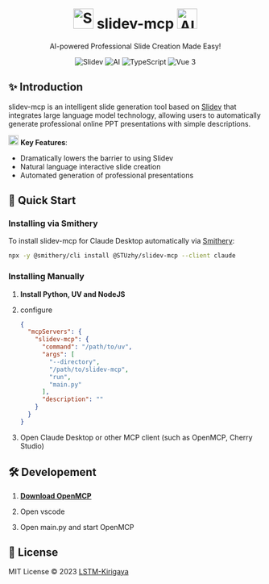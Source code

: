 <div align="center">
  <h1>
    <img src="https://api.iconify.design/logos:slidev.svg" width="40" height="40" alt="Slidev"/>
    slidev-mcp 
    <img src="https://api.iconify.design/logos:openai-icon.svg" width="40" height="40" alt="AI"/>
  </h1>
  <p>AI-powered Professional Slide Creation Made Easy!</p>
  
  <div>
    <img src="https://img.shields.io/badge/Slidev-@latest-blue?logo=slidev" alt="Slidev"/>
    <img src="https://img.shields.io/badge/AI-Large%20Language%20Model-orange?logo=openai" alt="AI"/>
    <img src="https://img.shields.io/badge/TypeScript-4.9.5-blue?logo=typescript" alt="TypeScript"/>
    <img src="https://img.shields.io/badge/Vue-3.3-green?logo=vue.js" alt="Vue 3"/>
  </div>
</div>

## ✨ Introduction

slidev-mcp is an intelligent slide generation tool based on [Slidev](https://github.com/slidevjs/slidev) that integrates large language model technology, allowing users to automatically generate professional online PPT presentations with simple descriptions.

<img src="https://api.iconify.design/mdi:robot-happy-outline.svg" width="20" height="20" alt="AI"/> **Key Features**:
- Dramatically lowers the barrier to using Slidev
- Natural language interactive slide creation
- Automated generation of professional presentations

## 🚀 Quick Start

### Installing via Smithery

To install slidev-mcp for Claude Desktop automatically via [Smithery](https://smithery.ai/server/@STUzhy/slidev-mcp):

```bash
npx -y @smithery/cli install @STUzhy/slidev-mcp --client claude
```

### Installing Manually
1. **Install Python, UV and NodeJS**


2. configure
    ```json
    {
      "mcpServers": {
        "slidev-mcp": {
          "command": "/path/to/uv",
          "args": [
            "--directory",
            "/path/to/slidev-mcp",
            "run",
            "main.py"
          ],
          "description": ""
        }
      }
    }
    ```

3. Open Claude Desktop or other MCP client (such as OpenMCP, Cherry Studio)

## 🛠️ Developement

1. [**Download OpenMCP**](https://kirigaya.cn/openmcp/plugin-tutorial/quick-start/acquire-openmcp.html)

2. Open vscode
3. Open main.py and start OpenMCP

## 📄 License

MIT License © 2023 [LSTM-Kirigaya](https://github.com/LSTM-Kirigaya)